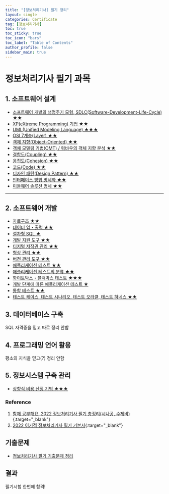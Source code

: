 ```yaml
---
title: "[정보처리기사] 필기 정리"
layout: single
categories: Certificate
tag: [정보처리기사]
toc: true
toc_sticky: true
toc_icon: "bars"
toc_label: "Table of Contents"
author_profile: false
sidebar_main: true
---
```


# 정보처리기사 필기 과목
## 1. 소프트웨어 설계
- [소프트웨어 개발의 생명주기 모형, SDLC(Software-Development-Life-Cycle) ★★](/certificate/SDLC(Software-Development-Life-Cycle))
- [XP(eXtreme Programming) 기법 ★★](/certificate/XP(eXtreme-Programming))
- [UML(Unified Modeling Language) ★★★](/certificate/UML(Unified-Modeling-Language))
- [OSI 7계층(Layer) ★★](/certificate/OSI-7Layer)
- [객체 지향(Object-Oriented) ★★](/certificate/Object-Oriented)
- [객체 모델링 기법(OMT) / 럼바우의 객체 지향 분석 ★★](/certificate/OMT(Object-Modeling-Technique))
- [결합도(Coupling) ★★](/certificate/Coupling)
- [응집도(Cohesion) ★★](/certificate/Cohesion)
- [코드(Code) ★★](/certificate/Code)
- [디자인 패턴(Design Pattern) ★★](/certificate/Design-Pattern)
- [인터페이스 방법 명세화 ★★](/certificate/Interface-Method-Specification)
- [미들웨어 솔루션 명세 ★★](/certificate/Middleware)

---

## 2. 소프트웨어 개발
- [자료구조 ★★](/certificate/structure) 
- [데이터 입・출력 ★★](/certificate/data-input-output) 
- [절차형 SQL ★](/certificate/procedural-sql)
- [개발 지원 도구 ★★](/certificate/development-support-tool)
- [디지털 저작권 관리 ★★](/certificate/digital-rights-management)
- [형상 관리 ★★](/certificate/configuration-management)
- [버전 관리 도구 ★★](/certificate/version-managing-tool)
- [애플리케이션 테스트 ★★](/certificate/application-test)
- [애플리케이션 테스트의 분류 ★★](/certificate/application-test2)
- [화이트박스・블랙박스 테스트  ★★★](/certificate/white-black-box-test)
- [개발 단계에 따른 애플리케이션 테스트 ★](/certificate/application-test3)
- [통합 테스트 ★★](/certificate/integration-test)
- [테스트 케이스, 테스트 시나리오, 테스트 오라클, 테스트 하네스 ★★](/certificate/application-test4)


## 3. 데이터베이스 구축
SQL 자격증을 믿고 따로 정리 안함

## 4. 프로그래밍 언어 활용
평소의 지식을 믿고(?) 정리 안함

## 5. 정보시스템 구축 관리
- [상향식 비용 산정 기법 ★★★](/certificate/cost-calculation-technique)

### Reference
1. [함께 공부해요, 2022 정보처리기사 필기 총정리(시나공, 수제비)](https://m.blog.naver.com/wook2124/222102990691){:target="_blank"}
2. [2022 이기적 정보처리기사 필기 기본서](https://www.youngjin.com/book/book_detail.asp?prod_cd=9788931465303&seq=6958&cate_cd=3&child_cate_cd=139&goPage=1&orderByCd=1&searchType=Y&keyword1=%C1%A4%BA%B8%C3%B3%B8%AE%B1%E2%BB%E7%20%C7%CA%B1%E2){:target="_blank"}

## 기출문제
- [정보처리기사 필기 기출문제 정리](/certificate/previous-question)

## 결과
필기시험 한번에 합격!